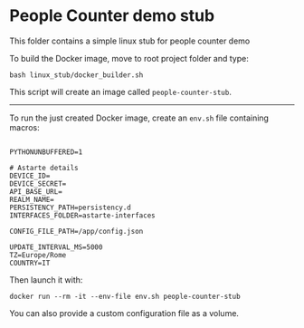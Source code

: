 
# People Counter demo stub

This folder contains a simple linux stub for people counter demo

To build the Docker image, move to root project folder and type:

`bash linux_stub/docker_builder.sh`

This script will create an image called `people-counter-stub`.

---

To run the just created Docker image, create an `env.sh` file containing macros:

```

PYTHONUNBUFFERED=1

# Astarte details
DEVICE_ID=
DEVICE_SECRET=
API_BASE_URL=
REALM_NAME=
PERSISTENCY_PATH=persistency.d
INTERFACES_FOLDER=astarte-interfaces

CONFIG_FILE_PATH=/app/config.json

UPDATE_INTERVAL_MS=5000
TZ=Europe/Rome
COUNTRY=IT
```

Then launch it with:

`docker run --rm -it --env-file env.sh people-counter-stub`

You can also provide a custom configuration file as a volume.